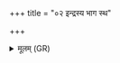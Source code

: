 +++
title = "०२ इन्द्रस्य भाग स्थ"

+++
<details><summary>मूलम् (GR)</summary>

इन्द्रस्य भाग स्थ ।  
(…) ॥ +++(see 1bc)+++
</details>